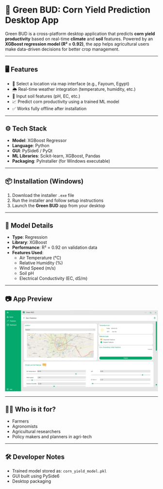 # 🌱 Green BUD: Corn Yield Prediction Desktop App

Green BUD is a cross-platform desktop application that predicts **corn yield productivity** based on real-time **climate** and **soil** features. Powered by an **XGBoost regression model (R² = 0.92)**, the app helps agricultural users make data-driven decisions for better crop management.

---

## 🖥️ Features

- 📍 Select a location via map interface (e.g., Fayoum, Egypt)
- 🌦️ Real-time weather integration (temperature, humidity, etc.)
- 🧪 Input soil features (pH, EC, etc.)
- 📈 Predict corn productivity using a trained ML model 
- ✅ Works fully offline after installation

---

## ⚙️ Tech Stack

- **Model**: XGBoost Regressor
- **Language**: Python
- **GUI**: PySide6 / PyQt
- **ML Libraries**: Scikit-learn, XGBoost, Pandas
- **Packaging**: PyInstaller (for Windows executable)

---

## 📦 Installation (Windows)

1. Download the installer `.exe` file   
2. Run the installer and follow setup instructions
3. Launch the **Green BUD** app from your desktop

---

## 🧠 Model Details

- **Type**: Regression
- **Library**: XGBoost
- **Performance**: R² = 0.92 on validation data
- **Features Used**:
  - Air Temperature (°C)
  - Relative Humidity (%)
  - Wind Speed (m/s)
  - Soil pH
  - Electrical Conductivity (EC, dS/m)

---

## 📷 App Preview

![App Screenshot](https://github.com/Yasmine-Ahmed99/Corn-Prodactivity/blob/main/prediction.jpeg) 

---


## 👨‍🌾 Who is it for?

- Farmers
- Agronomists
- Agricultural researchers
- Policy makers and planners in agri-tech

---

## 🛠️ Developer Notes

- Trained model stored as: `corn_yield_model.pkl`
- GUI built using PySide6
- Desktop packaging 



